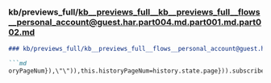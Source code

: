 ### kb/previews_full/kb__previews_full__kb__previews_full__flows__personal_account@guest.har.part004.md.part001.md.part002.md

```md
### kb/previews_full/kb__previews_full__flows__personal_account@guest.har.part004.md.part001.md (part 002)

```md
oryPageNum}),\"\")),this.historyPageNum=history.state.page})).subscribe(()=>{}),this
```

```

```
